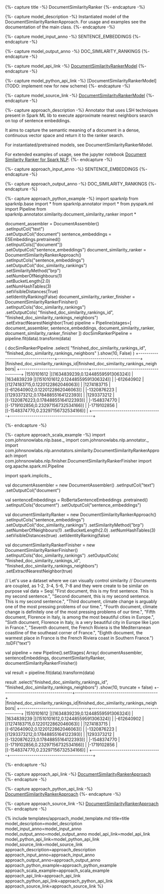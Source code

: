 {%- capture title -%}
DocumentSimilarityRanker
{%- endcapture -%}

{%- capture model_description -%}
Instantiated model of the DocumentSimilarityRankerApproach. For usage and examples see the
documentation of the main class.
{%- endcapture -%}

{%- capture model_input_anno -%}
SENTENCE_EMBEDDINGS
{%- endcapture -%}

{%- capture model_output_anno -%}
DOC_SIMILARITY_RANKINGS
{%- endcapture -%}

{%- capture model_api_link -%}
[DocumentSimilarityRankerModel](/api/com/johnsnowlabs/nlp/annotators/similarity/DocumentSimilarityRankerModel)
{%- endcapture -%}

{%- capture model_python_api_link -%}
[DocumentSimilarityRankerModel](TODO: implement new for new scheme)
{%- endcapture -%}

{%- capture model_source_link -%}
[DocumentSimilarityRankerModel](https://github.com/JohnSnowLabs/spark-nlp/tree/master/src/main/scala/com/johnsnowlabs/nlp/annotators/similarity/DocumentSimilarityRankerModel.scala)
{%- endcapture -%}

{%- capture approach_description -%}
Annotator that uses LSH techniques present in Spark ML lib to execute approximate nearest
neighbors search on top of sentence embeddings.

It aims to capture the semantic meaning of a document in a dense, continuous vector space and
return it to the ranker search.

For instantiated/pretrained models, see DocumentSimilarityRankerModel.

For extended examples of usage, see the jupyter notebook
[Document Similarity Ranker for Spark NLP](https://github.com/JohnSnowLabs/spark-nlp/blob/master/examples/python/annotation/text/english/text-similarity/doc-sim-ranker/test_doc_sim_ranker.ipynb).
{%- endcapture -%}

{%- capture approach_input_anno -%}
SENTENCE_EMBEDDINGS
{%- endcapture -%}

{%- capture approach_output_anno -%}
DOC_SIMILARITY_RANKINGS
{%- endcapture -%}

{%- capture approach_python_example -%}
import sparknlp
from sparknlp.base import *
from sparknlp.annotator import *
from pyspark.ml import Pipeline
from sparknlp.annotator.similarity.document_similarity_ranker import *

document_assembler = DocumentAssembler() \
            .setInputCol("text") \
            .setOutputCol("document")
sentence_embeddings = E5Embeddings.pretrained() \
            .setInputCols(["document"]) \
            .setOutputCol("sentence_embeddings")
document_similarity_ranker = DocumentSimilarityRankerApproach() \
            .setInputCols("sentence_embeddings") \
            .setOutputCol("doc_similarity_rankings") \
            .setSimilarityMethod("brp") \
            .setNumberOfNeighbours(1) \
            .setBucketLength(2.0) \
            .setNumHashTables(3) \
            .setVisibleDistances(True) \
            .setIdentityRanking(False)
document_similarity_ranker_finisher = DocumentSimilarityRankerFinisher() \
        .setInputCols("doc_similarity_rankings") \
        .setOutputCols(
            "finished_doc_similarity_rankings_id",
            "finished_doc_similarity_rankings_neighbors") \
        .setExtractNearestNeighbor(True)
pipeline = Pipeline(stages=[
            document_assembler,
            sentence_embeddings,
            document_similarity_ranker,
            document_similarity_ranker_finisher
        ])
docSimRankerPipeline = pipeline.fit(data).transform(data)

(
    docSimRankerPipeline
        .select(
               "finished_doc_similarity_rankings_id",
               "finished_doc_similarity_rankings_neighbors"
        ).show(10, False)
)
+-----------------------------------+------------------------------------------+
|finished_doc_similarity_rankings_id|finished_doc_similarity_rankings_neighbors|
+-----------------------------------+------------------------------------------+
|1510101612                         |[(1634839239,0.12448559591306324)]        |
|1634839239                         |[(1510101612,0.12448559591306324)]        |
|-612640902                         |[(1274183715,0.1220122862046063)]         |
|1274183715                         |[(-612640902,0.1220122862046063)]         |
|-1320876223                        |[(1293373212,0.17848855164122393)]        |
|1293373212                         |[(-1320876223,0.17848855164122393)]       |
|-1548374770                        |[(-1719102856,0.23297156732534166)]       |
|-1719102856                        |[(-1548374770,0.23297156732534166)]       |
+-----------------------------------+------------------------------------------+

{%- endcapture -%}

{%- capture approach_scala_example -%}
import com.johnsnowlabs.nlp.base._
import com.johnsnowlabs.nlp.annotator._
import com.johnsnowlabs.nlp.annotators.similarity.DocumentSimilarityRankerApproach
import com.johnsnowlabs.nlp.finisher.DocumentSimilarityRankerFinisher
import org.apache.spark.ml.Pipeline

import spark.implicits._

val documentAssembler = new DocumentAssembler()
  .setInputCol("text")
  .setOutputCol("document")

val sentenceEmbeddings = RoBertaSentenceEmbeddings
  .pretrained()
  .setInputCols("document")
  .setOutputCol("sentence_embeddings")

val documentSimilarityRanker = new DocumentSimilarityRankerApproach()
  .setInputCols("sentence_embeddings")
  .setOutputCol("doc_similarity_rankings")
  .setSimilarityMethod("brp")
  .setNumberOfNeighbours(1)
  .setBucketLength(2.0)
  .setNumHashTables(3)
  .setVisibleDistances(true)
  .setIdentityRanking(false)

val documentSimilarityRankerFinisher = new DocumentSimilarityRankerFinisher()
  .setInputCols("doc_similarity_rankings")
  .setOutputCols(
    "finished_doc_similarity_rankings_id",
    "finished_doc_similarity_rankings_neighbors")
  .setExtractNearestNeighbor(true)

// Let's use a dataset where we can visually control similarity
// Documents are coupled, as 1-2, 3-4, 5-6, 7-8 and they were create to be similar on purpose
val data = Seq(
  "First document, this is my first sentence. This is my second sentence.",
  "Second document, this is my second sentence. This is my second sentence.",
  "Third document, climate change is arguably one of the most pressing problems of our time.",
  "Fourth document, climate change is definitely one of the most pressing problems of our time.",
  "Fifth document, Florence in Italy, is among the most beautiful cities in Europe.",
  "Sixth document, Florence in Italy, is a very beautiful city in Europe like Lyon in France.",
  "Seventh document, the French Riviera is the Mediterranean coastline of the southeast corner of France.",
  "Eighth document, the warmest place in France is the French Riviera coast in Southern France.")
  .toDF("text")

val pipeline = new Pipeline().setStages(
  Array(
    documentAssembler,
    sentenceEmbeddings,
    documentSimilarityRanker,
    documentSimilarityRankerFinisher))

val result = pipeline.fit(data).transform(data)

result
  .select("finished_doc_similarity_rankings_id", "finished_doc_similarity_rankings_neighbors")
  .show(10, truncate = false)
+-----------------------------------+------------------------------------------+
|finished_doc_similarity_rankings_id|finished_doc_similarity_rankings_neighbors|
+-----------------------------------+------------------------------------------+
|1510101612                         |[(1634839239,0.12448559591306324)]        |
|1634839239                         |[(1510101612,0.12448559591306324)]        |
|-612640902                         |[(1274183715,0.1220122862046063)]         |
|1274183715                         |[(-612640902,0.1220122862046063)]         |
|-1320876223                        |[(1293373212,0.17848855164122393)]        |
|1293373212                         |[(-1320876223,0.17848855164122393)]       |
|-1548374770                        |[(-1719102856,0.23297156732534166)]       |
|-1719102856                        |[(-1548374770,0.23297156732534166)]       |
+-----------------------------------+------------------------------------------+

{%- endcapture -%}

{%- capture approach_api_link -%}
[DocumentSimilarityRankerApproach](/api/com/johnsnowlabs/nlp/annotators/similarity/DocumentSimilarityRankerApproach)
{%- endcapture -%}

{%- capture approach_python_api_link -%}
[DocumentSimilarityRankerApproach](/api/python/reference/autosummary/sparknlp/annotator/similarity/document_similarity_ranker/index.html#sparknlp.annotator.similarity.document_similarity_ranker.DocumentSimilarityRankerApproach)
{%- endcapture -%}

{%- capture approach_source_link -%}
[DocumentSimilarityRankerApproach](https://github.com/JohnSnowLabs/spark-nlp/tree/master/src/main/scala/com/johnsnowlabs/nlp/annotators/similarity/DocumentSimilarityRankerApproach.scala)
{%- endcapture -%}


{% include templates/approach_model_template.md
title=title
model_description=model_description
model_input_anno=model_input_anno
model_output_anno=model_output_anno
model_api_link=model_api_link
model_python_api_link=model_python_api_link
model_source_link=model_source_link
approach_description=approach_description
approach_input_anno=approach_input_anno
approach_output_anno=approach_output_anno
approach_python_example=approach_python_example
approach_scala_example=approach_scala_example
approach_api_link=approach_api_link
approach_python_api_link=approach_python_api_link
approach_source_link=approach_source_link
%}
